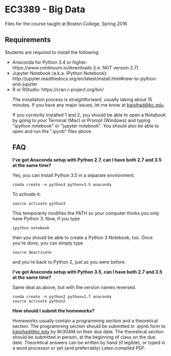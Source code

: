 # EC3389 - Big Data
Files for the course taught at Boston College, Spring 2016

## Requirements

Students are required to install the following:
<ul>
<li>Anaconda for Python 3.4 or higher: https://www.continuum.io/downloads [i.e. NOT version 2.7]
<li>Jupyter Notebook (a.k.a. IPython Notebook): http://jupyter.readthedocs.org/en/latest/install.html#new-to-python-and-jupyter
<li>R or RStudio: https://cran.r-project.org/bin/ 


The installation process is straightforward, usually taking about 15 minutes. If you have any major issues, let me know at baisihad@bc.edu.

If you correctly installed 1 and 2, you should be able to open a Notebook by going to your Terminal (Mac) or Prompt (Windows) and typing "ipython notebook" or "jupyter notebook". You should also be able to open and run the ".ipynb" files above. 


## FAQ

<b>I've got Anaconda setup with Python 2.7, can I have both 2.7 and 3.5 at the same time?</b>

Yes, you can install Python 3.5 in a separate environment.

```
conda create -n python3 python=3.5 anaconda
```
To activate it:

```
source activate python3
```
This temporarily modifies the PATH so your computer thinks you only have Python 3. Now, if you type 

```
ipython notebook
```
then you should be able to create a Python 3 Notebook, too. Once you're done, you can simply type

```
source deactivate
```
and you're back to Python 2, just as you were before.


<b>I've got Anaconda setup with Python 3.5, can I have both 2.7 and 3.5 at the same time?</b>

Same deal as above, but with the version names reversed.
```
conda create -n python2 python=2.7 anaconda
source activate python2
```

<b>How should I submit the homeworks?</b> 

Homeworks usually contain a programming section and a theoretical section. The programming section should be submitted in .ipynb form to baisihad@bc.edu by 8h30AM on their due date. The theoretical section should be submitted in person, at the beginning of class on the due date. Theoretical answers can be written by hand (if legible), or typed in a word processor or yet (and preferrably) Latex-compiled PDF.


